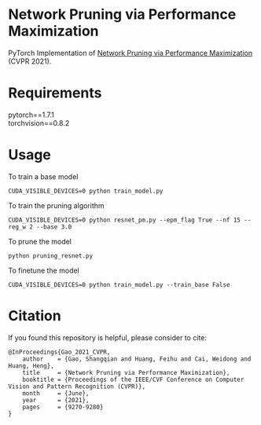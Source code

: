 # Network Pruning via Performance Maximization
PyTorch Implementation of [Network Pruning via Performance Maximization](https://openaccess.thecvf.com/content/CVPR2021/papers/Gao_Network_Pruning_via_Performance_Maximization_CVPR_2021_paper.pdf) (CVPR 2021).
# Requirements
pytorch==1.7.1  
torchvision==0.8.2
# Usage
To train a base model
```
CUDA_VISIBLE_DEVICES=0 python train_model.py
```
To train the pruning algorithm
```
CUDA_VISIBLE_DEVICES=0 python resnet_pm.py --epm_flag True --nf 15 --reg_w 2 --base 3.0
```
To prune the model
```
python pruning_resnet.py 
```
To finetune the model 
```
CUDA_VISIBLE_DEVICES=0 python train_model.py --train_base False
```
# Citation
If you found this repository is helpful, please consider to cite:
```
@InProceedings{Gao_2021_CVPR,
    author    = {Gao, Shangqian and Huang, Feihu and Cai, Weidong and Huang, Heng},
    title     = {Network Pruning via Performance Maximization},
    booktitle = {Proceedings of the IEEE/CVF Conference on Computer Vision and Pattern Recognition (CVPR)},
    month     = {June},
    year      = {2021},
    pages     = {9270-9280}
}
